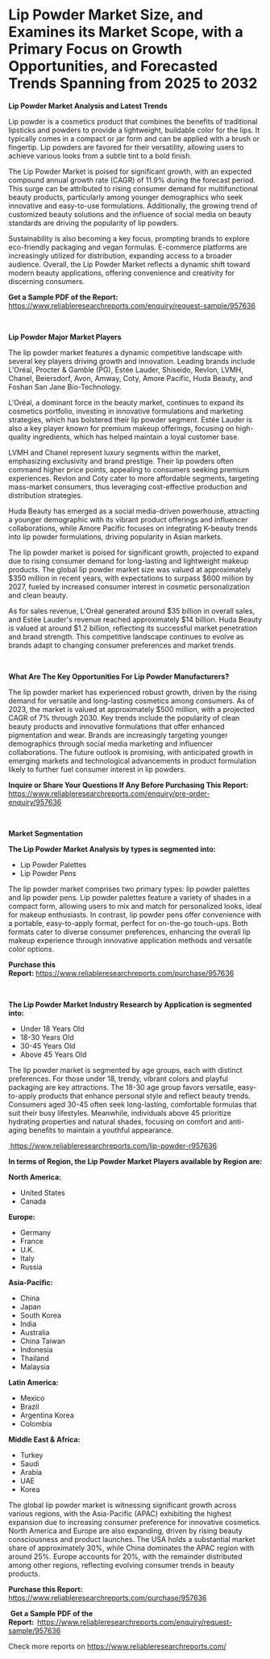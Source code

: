 <p><h1>Lip Powder Market Size, and Examines its Market Scope, with a Primary Focus on Growth Opportunities, and Forecasted Trends Spanning from 2025 to 2032</h1></p><p><strong>Lip Powder Market Analysis and Latest Trends</strong></p>
<p><p>Lip powder is a cosmetics product that combines the benefits of traditional lipsticks and powders to provide a lightweight, buildable color for the lips. It typically comes in a compact or jar form and can be applied with a brush or fingertip. Lip powders are favored for their versatility, allowing users to achieve various looks from a subtle tint to a bold finish.</p><p>The Lip Powder Market is poised for significant growth, with an expected compound annual growth rate (CAGR) of 11.9% during the forecast period. This surge can be attributed to rising consumer demand for multifunctional beauty products, particularly among younger demographics who seek innovative and easy-to-use formulations. Additionally, the growing trend of customized beauty solutions and the influence of social media on beauty standards are driving the popularity of lip powders.</p><p>Sustainability is also becoming a key focus, prompting brands to explore eco-friendly packaging and vegan formulas. E-commerce platforms are increasingly utilized for distribution, expanding access to a broader audience. Overall, the Lip Powder Market reflects a dynamic shift toward modern beauty applications, offering convenience and creativity for discerning consumers.</p></p>
<p><strong>Get a Sample PDF of the Report:&nbsp;</strong> <a href="https://www.reliableresearchreports.com/enquiry/request-sample/957636?utm_campaign=2203&utm_medium=2&utm_source=Github&utm_content=ia&utm_term=07022025&utm_id=lip-powder">https://www.reliableresearchreports.com/enquiry/request-sample/957636</a></p>
<p>&nbsp;</p>
<p><strong>Lip Powder Major Market Players</strong></p>
<p><p>The lip powder market features a dynamic competitive landscape with several key players driving growth and innovation. Leading brands include L'Oréal, Procter & Gamble (PG), Estée Lauder, Shiseido, Revlon, LVMH, Chanel, Beiersdorf, Avon, Amway, Coty, Amore Pacific, Huda Beauty, and Foshan San Jane Bio-Technology.</p><p>L'Oréal, a dominant force in the beauty market, continues to expand its cosmetics portfolio, investing in innovative formulations and marketing strategies, which has bolstered their lip powder segment. Estée Lauder is also a key player known for premium makeup offerings, focusing on high-quality ingredients, which has helped maintain a loyal customer base.</p><p>LVMH and Chanel represent luxury segments within the market, emphasizing exclusivity and brand prestige. Their lip powders often command higher price points, appealing to consumers seeking premium experiences. Revlon and Coty cater to more affordable segments, targeting mass-market consumers, thus leveraging cost-effective production and distribution strategies.</p><p>Huda Beauty has emerged as a social media-driven powerhouse, attracting a younger demographic with its vibrant product offerings and influencer collaborations, while Amore Pacific focuses on integrating K-beauty trends into lip powder formulations, driving popularity in Asian markets.</p><p>The lip powder market is poised for significant growth, projected to expand due to rising consumer demand for long-lasting and lightweight makeup products. The global lip powder market size was valued at approximately $350 million in recent years, with expectations to surpass $600 million by 2027, fueled by increased consumer interest in cosmetic personalization and clean beauty.</p><p>As for sales revenue, L'Oréal generated around $35 billion in overall sales, and Estée Lauder's revenue reached approximately $14 billion. Huda Beauty is valued at around $1.2 billion, reflecting its successful market penetration and brand strength. This competitive landscape continues to evolve as brands adapt to changing consumer preferences and market trends.</p></p>
<p>&nbsp;</p>
<p><strong>What Are The Key Opportunities For Lip Powder Manufacturers?</strong></p>
<p><p>The lip powder market has experienced robust growth, driven by the rising demand for versatile and long-lasting cosmetics among consumers. As of 2023, the market is valued at approximately $500 million, with a projected CAGR of 7% through 2030. Key trends include the popularity of clean beauty products and innovative formulations that offer enhanced pigmentation and wear. Brands are increasingly targeting younger demographics through social media marketing and influencer collaborations. The future outlook is promising, with anticipated growth in emerging markets and technological advancements in product formulation likely to further fuel consumer interest in lip powders.</p></p>
<p><strong>Inquire or Share Your Questions If Any Before Purchasing This Report:</strong> <a href="https://www.reliableresearchreports.com/enquiry/pre-order-enquiry/957636?utm_campaign=2203&utm_medium=2&utm_source=Github&utm_content=ia&utm_term=07022025&utm_id=lip-powder">https://www.reliableresearchreports.com/enquiry/pre-order-enquiry/957636</a></p>
<p>&nbsp;</p>
<p><strong>Market Segmentation</strong></p>
<p><strong>The Lip Powder Market Analysis by types is segmented into:</strong></p>
<p><ul><li>Lip Powder Palettes</li><li>Lip Powder Pens</li></ul></p>
<p><p>The lip powder market comprises two primary types: lip powder palettes and lip powder pens. Lip powder palettes feature a variety of shades in a compact form, allowing users to mix and match for personalized looks, ideal for makeup enthusiasts. In contrast, lip powder pens offer convenience with a portable, easy-to-apply format, perfect for on-the-go touch-ups. Both formats cater to diverse consumer preferences, enhancing the overall lip makeup experience through innovative application methods and versatile color options.</p></p>
<p><strong>Purchase this Report:&nbsp;</strong><a href="https://www.reliableresearchreports.com/purchase/957636?utm_campaign=2203&utm_medium=2&utm_source=Github&utm_content=ia&utm_term=07022025&utm_id=lip-powder">https://www.reliableresearchreports.com/purchase/957636</a></p>
<p>&nbsp;</p>
<p><strong>The Lip Powder Market Industry Research by Application is segmented into:</strong></p>
<p><ul><li>Under 18 Years Old</li><li>18-30 Years Old</li><li>30-45 Years Old</li><li>Above 45 Years Old</li></ul></p>
<p><p>The lip powder market is segmented by age groups, each with distinct preferences. For those under 18, trendy, vibrant colors and playful packaging are key attractions. The 18-30 age group favors versatile, easy-to-apply products that enhance personal style and reflect beauty trends. Consumers aged 30-45 often seek long-lasting, comfortable formulas that suit their busy lifestyles. Meanwhile, individuals above 45 prioritize hydrating properties and natural shades, focusing on comfort and anti-aging benefits to maintain a youthful appearance.</p></p>
<p><a href="https://www.reliableresearchreports.com/lip-powder-r957636?utm_campaign=2203&utm_medium=2&utm_source=Github&utm_content=ia&utm_term=07022025&utm_id=lip-powder">&nbsp;https://www.reliableresearchreports.com/lip-powder-r957636</a></p>
<p><strong>In terms of Region, the Lip Powder Market Players available by Region are:</strong></p>
<p>
    <p> <strong> North America: </strong>
        <ul>
            <li>United States</li>
            <li>Canada</li>
        </ul>
        </p> 
    <p> <strong> Europe: </strong>
        <ul>
            <li>Germany</li>
            <li>France</li>
            <li>U.K.</li>
            <li>Italy</li>
            <li>Russia</li>
        </ul>
        </p> 
    <p> <strong> Asia-Pacific: </strong>
        <ul>
            <li>China</li>
            <li>Japan</li>
            <li>South Korea</li>
            <li>India</li>
            <li>Australia</li>
            <li>China Taiwan</li>
            <li>Indonesia</li>
            <li>Thailand</li>
            <li>Malaysia</li>
        </ul>
        </p> 
    <p> <strong> Latin America: </strong>
        <ul>
            <li>Mexico</li>
            <li>Brazil</li>
            <li>Argentina Korea</li>
            <li>Colombia</li>
        </ul>
        </p> 
    <p> <strong> Middle East & Africa: </strong>
        <ul>
            <li>Turkey</li>
            <li>Saudi</li>
            <li>Arabia</li>
            <li>UAE</li>
            <li>Korea</li>
        </ul>
    </p>
    </p>
<p><p>The global lip powder market is witnessing significant growth across various regions, with the Asia-Pacific (APAC) exhibiting the highest expansion due to increasing consumer preference for innovative cosmetics. North America and Europe are also expanding, driven by rising beauty consciousness and product launches. The USA holds a substantial market share of approximately 30%, while China dominates the APAC region with around 25%. Europe accounts for 20%, with the remainder distributed among other regions, reflecting evolving consumer trends in beauty products.</p></p>
<p><strong>Purchase this Report: </strong><a href="https://www.reliableresearchreports.com/purchase/957636?utm_campaign=2203&utm_medium=2&utm_source=Github&utm_content=ia&utm_term=07022025&utm_id=lip-powder">https://www.reliableresearchreports.com/purchase/957636</a></p>
<p>&nbsp;<strong>Get a Sample PDF of the Report:&nbsp;&nbsp;</strong><a href="https://www.reliableresearchreports.com/enquiry/request-sample/957636?utm_campaign=2203&utm_medium=2&utm_source=Github&utm_content=ia&utm_term=07022025&utm_id=lip-powder">https://www.reliableresearchreports.com/enquiry/request-sample/957636</a></p>
<p><strong></strong></p>
<p>Check more reports on <a href="https://www.reliableresearchreports.com/?utm_campaign=2203&utm_medium=2&utm_source=Github&utm_content=ia&utm_term=07022025&utm_id=lip-powder">https://www.reliableresearchreports.com/</a></p>
